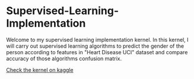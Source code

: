 # Supervised-Learning-Implementation
Welcome to my supervised learning implementation kernel. In this kernel, I will carry out supervised learning  algorithms to predict the gender of the person according to features in "Heart Disease UCI" dataset and compare accuracy of those algorithms  confusion matrix.


[Check the kernel on kaggle]( https://www.kaggle.com/glorfindel94/supervised-learning-implementation )
